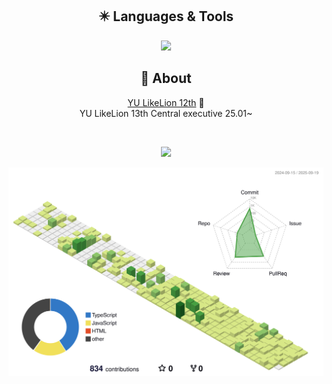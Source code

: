 <div align="center">

  
  ## :eight_pointed_black_star: Languages & Tools 
  <a href="https://skillicons.dev">
    <img src="https://skillicons.dev/icons?i=vscode,react,js,ts&theme=light" />
  </a>
 

  <br/>
  
  ## 📝 About 
  [YU LikeLion 12th](https://github.com/user-attachments/files/19752480/default.pdf) 🦁 <br />
  YU LikeLion 13th Central executive 25.01~

  
  <br/>
  
  <a href="https://velog.io/@dev-joohee"><img src="https://img.shields.io/badge/Tech%20Blog-11B48A?style=flat-square&logo=Vimeo&logoColor=white&link=https://velog.io/@dev-joohee"/></a>

  ![](./profile-3d-contrib/profile-green-animate.svg)

  <br/>
  

  
</div>

